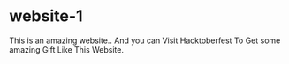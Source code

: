 # website-1

This is an amazing website.. And you can Visit Hacktoberfest To Get some amazing Gift Like This Website.
